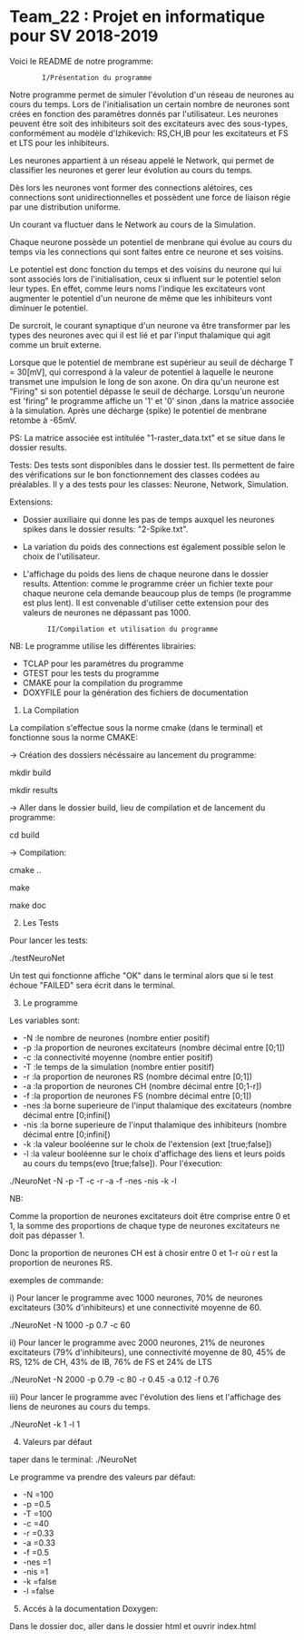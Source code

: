 # Team_22 : Projet en informatique pour SV 2018-2019

Voici le README de notre programme:



			I/Présentation du programme

Notre programme permet de simuler l'évolution d'un réseau de neurones au cours du temps. Lors de l'initialisation un certain nombre de neurones sont crées en fonction des paramètres donnés par l'utilisateur. Les neurones peuvent être soit des inhibiteurs soit des excitateurs avec des sous-types, conformément au modèle d'Izhikevich: RS,CH,IB pour les excitateurs et FS et LTS pour les inhibiteurs.

Les neurones appartient à un réseau appelé le Network, qui permet de classifier les neurones et gerer leur évolution au cours du temps.

Dès lors les neurones vont former des connections alétoires, ces connections sont unidirectionnelles et possèdent une force de liaison régie par une distribution uniforme.

Un courant va fluctuer dans le Network au cours de la Simulation.

Chaque neurone possède un potentiel de menbrane qui évolue au cours du temps via les connections qui sont faites entre ce neurone et ses voisins.

Le potentiel est donc fonction du temps et des voisins du neurone qui lui sont associés lors de l'initialisation, ceux si influent sur le potentiel selon leur types. En effet, comme leurs noms l'indique les excitateurs vont augmenter le potentiel d'un neurone de même que les inhibiteurs vont diminuer le potentiel.

De surcroit, le courant synaptique d'un neurone va être transformer par les types des neurones avec qui il est lié et par l'input thalamique qui agit comme un bruit externe.

Lorsque que le potentiel de membrane est supérieur au seuil de décharge T = 30[mV], qui correspond à la valeur de potentiel à laquelle le neurone transmet une impulsion le long de son axone. On dira qu'un neurone est "Firing" si son potentiel dépasse le seuil de décharge. Lorsqu'un neurone est 'firing" le programme affiche un '1' et '0' sinon ,dans la matrice associée à la simulation. Après une décharge (spike) le potentiel de menbrane retombe à -65mV.

PS:
La matrice associée est intitulée "1-raster_data.txt" et se situe dans le dossier results.

Tests:
Des tests sont disponibles dans le dossier test. Ils permettent de faire des vérifications sur le bon fonctionnement des classes codées au préalables.
Il y a des tests pour les classes: Neurone, Network, Simulation.

Extensions:

* Dossier auxiliaire qui donne les pas de temps auxquel les neurones spikes dans le dossier results: "2-Spike.txt".
* La variation du poids des connections est également possible selon le choix de l'utilisateur.
* L'affichage du poids des liens de chaque neurone dans le dossier results.
Attention: comme le programme créer un fichier texte pour chaque neurone cela demande beaucoup plus de temps (le programme est plus lent).
Il est convenable d'utiliser cette extension pour des valeurs de neurones ne dépassant pas 1000.



			II/Compilation et utilisation du programme
NB:
Le programme utilise les différentes librairies:

* TCLAP pour les paramètres du programme
* GTEST pour les tests du programme
* CMAKE pour la compilation du programme
* DOXYFILE pour la génération des fichiers de documentation

1) La Compilation

La compilation s'effectue sous la norme cmake (dans le terminal) et fonctionne sous la norme CMAKE:

-> Création des dossiers nécéssaire au lancement du programme:

mkdir build   

mkdir results

-> Aller dans le dossier build, lieu de compilation et de lancement du programme:

cd build

-> Compilation:

cmake ..

make

make doc

2) Les Tests

Pour lancer les tests:

./testNeuroNet

Un test qui fonctionne affiche "OK" dans le terminal alors que si le test échoue "FAILED" sera écrit dans le terminal.

3) Le programme

Les variables sont:

* -N   :le nombre de neurones (nombre entier positif)
* -p   :la proportion de neurones excitateurs (nombre décimal entre [0;1])
* -c   :la connectivité moyenne (nombre entier positif)
* -T   :le temps de la simulation (nombre entier positif)
* -r   :la proportion de neurones RS (nombre décimal entre [0;1])
* -a   :la proportion de neurones CH (nombre décimal entre [0;1-r])
* -f   :la proportion de neurones FS (nombre décimal entre [0;1])
* -nes :la borne superieure de l'input thalamique des excitateurs (nombre décimal entre [0;infini[)
* -nis :la borne superieure de l'input thalamique des inhibiteurs (nombre décimal entre [0;infini[)
* -k   :la valeur booléenne sur le choix de l'extension (ext [true;false])
* -l   :la valeur booléenne sur le choix d'affichage des liens et leurs poids au cours du temps(evo [true;false]). 
Pour l'éxecution:

./NeuroNet -N -p -T -c -r -a -f -nes -nis -k -l

NB:

Comme la proportion de neurones excitateurs doit être comprise entre 0 et 1, la somme des proportions de chaque type de neurones excitateurs ne doit pas dépasser 1.

Donc la proportion de neurones CH est à chosir entre 0 et 1-r où r est la proportion de neurones RS.

exemples de commande:

i)
Pour lancer le programme avec 1000 neurones, 70% de neurones excitateurs (30% d'inhibiteurs) et une connectivité moyenne de 60.

./NeuroNet -N 1000 -p 0.7 -c 60   

ii)
Pour lancer le programme avec 2000 neurones, 21% de neurones excitateurs (79% d'inhibiteurs), une connectivité moyenne de 80,
45% de RS, 12% de CH, 43% de IB, 76% de FS et 24% de LTS

./NeuroNet -N 2000 -p 0.79 -c 80 -r 0.45 -a 0.12 -f 0.76

iii)
Pour lancer le programme avec l'évolution des liens et l'affichage des liens de neurones au cours du temps.

./NeuroNet -k 1 -l 1

4) Valeurs par défaut

taper dans le terminal: ./NeuroNet 

Le programme va prendre des valeurs par défaut: 

* -N   =100
* -p   =0.5
* -T   =100
* -c   =40
* -r   =0.33
* -a   =0.33
* -f   =0.5
* -nes =1
* -nis =1
* -k   =false
* -l   =false

5) Accés à la documentation Doxygen:

Dans le dossier doc, aller dans le dossier html et ouvrir index.html
